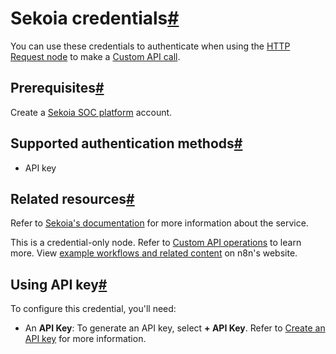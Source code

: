 [](https://github.com/n8n-io/n8n-docs/edit/main/docs/integrations/builtin/credentials/sekoia.md "Edit this page")

# Sekoia credentials[#](#sekoia-credentials "Permanent link")

You can use these credentials to authenticate when using the [HTTP Request node](../../core-nodes/n8n-nodes-base.httprequest/) to make a [Custom API call](../../../custom-operations/).

## Prerequisites[#](#prerequisites "Permanent link")

Create a [Sekoia SOC platform](https://www.sekoia.io/en/homepage/) account.

## Supported authentication methods[#](#supported-authentication-methods "Permanent link")

*   API key

## Related resources[#](#related-resources "Permanent link")

Refer to [Sekoia's documentation](https://docs.sekoia.io/getting_started/) for more information about the service.

This is a credential-only node. Refer to [Custom API operations](../../../custom-operations/) to learn more. View [example workflows and related content](https://n8n.io/integrations/sekoia/) on n8n's website.

## Using API key[#](#using-api-key "Permanent link")

To configure this credential, you'll need:

*   An **API Key**: To generate an API key, select **\+ API Key**. Refer to [Create an API key](https://docs.sekoia.io/getting_started/manage_api_keys/#create-an-api-key) for more information.